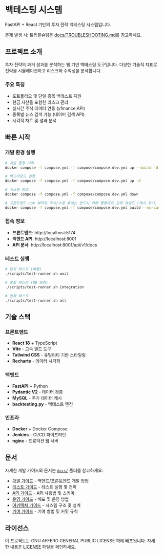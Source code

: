 # 백테스팅 시스템

FastAPI + React 기반의 투자 전략 백테스팅 시스템입니다.

문제 발생 시: 트러블슈팅은 [docs/TROUBLESHOOTING.md](./docs/TROUBLESHOOTING.md)를 참고하세요.

## 프로젝트 소개

투자 전략의 과거 성과를 분석하는 웹 기반 백테스팅 도구입니다. 다양한 기술적 지표로 전략을 시뮬레이션하고 리스크와 수익성을 분석합니다.

### 주요 특징
- 포트폴리오 및 단일 종목 백테스트 지원
- 현금 자산을 포함한 리스크 관리
- 실시간 주식 데이터 연동 (yfinance API)
- 종목별 뉴스 검색 기능 (네이버 검색 API)
- 시각적 차트 및 성과 분석

## 빠른 시작

### 개발 환경 실행
```bash
# 개발 환경 시작
docker compose -f compose.yml -f compose/compose.dev.yml up --build -d

# 백그라운드 실행
docker compose -f compose.yml -f compose/compose.dev.yml up -d

# 시스템 종료
docker compose -f compose.yml -f compose/compose.dev.yml down

# 프론트엔드 npm 패키지 추가/수정 후에는 반드시 아래 명령어로 강제 재빌드 (캐시 무시, 백그라운드 실행 아님)
docker compose -f compose.yml -f compose/compose.dev.yml build --no-cache
```

### 접속 정보
- **프론트엔드**: http://localhost:5174
- **백엔드 API**: http://localhost:8001
- **API 문서**: http://localhost:8001/api/v1/docs

### 테스트 실행
```bash
# 단위 테스트 (빠름)
./scripts/test-runner.sh unit

# 통합 테스트 (DB 포함)
./scripts/test-runner.sh integration

# 전체 테스트
./scripts/test-runner.sh all
```

## 기술 스택

### 프론트엔드
- **React 18** + TypeScript
- **Vite** - 고속 빌드 도구
- **Tailwind CSS** - 유틸리티 기반 스타일링
- **Recharts** - 데이터 시각화

### 백엔드
- **FastAPI** + Python
- **Pydantic V2** - 데이터 검증
- **MySQL** - 주가 데이터 캐시
- **backtesting.py** - 백테스트 엔진

### 인프라
- **Docker** + Docker Compose
- **Jenkins** - CI/CD 파이프라인
- **nginx** - 프로덕션 웹 서버

## 문서

자세한 개발 가이드와 문서는 [`docs/`](docs/) 폴더를 참고하세요:

- [개발 가이드](docs/DEVELOPMENT_GUIDE.md) - 백엔드/프론트엔드 개발 방법
- [테스트 가이드](docs/TESTING_GUIDE.md) - 테스트 실행 및 전략
- [API 가이드](docs/API_GUIDE.md) - API 사용법 및 스키마
- [운영 가이드](docs/OPERATIONS_GUIDE.md) - 배포 및 운영 방법
- [아키텍처 가이드](docs/ARCHITECTURE_GUIDE.md) - 시스템 구조 및 설계
- [기여 가이드](docs/CONTRIBUTING.md) - 기여 방법 및 커밋 규칙

## 라이선스

이 프로젝트는 GNU AFFERO GENERAL PUBLIC LICENSE 하에 배포됩니다. 자세한 내용은 [LICENSE](LICENSE) 파일을 확인하세요.
